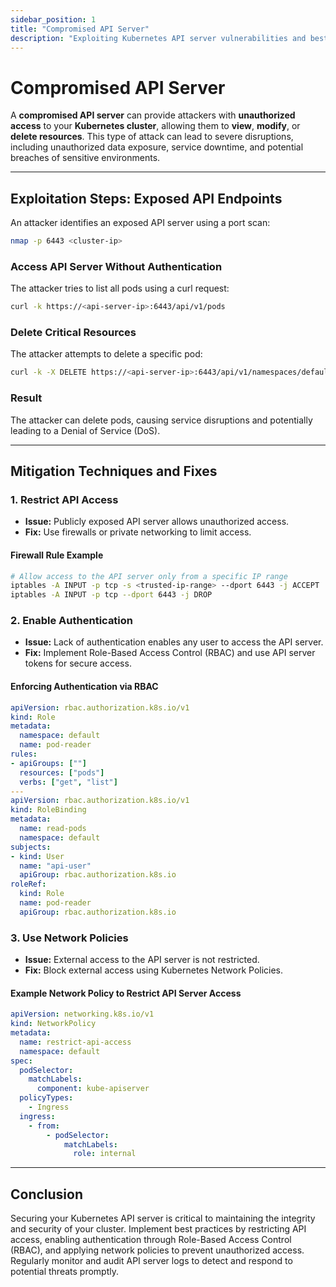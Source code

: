 ```yaml
---
sidebar_position: 1
title: "Compromised API Server"
description: "Exploiting Kubernetes API server vulnerabilities and best practices for securing API endpoints."
---
```


# Compromised API Server

A **compromised API server** can provide attackers with **unauthorized access** to your **Kubernetes cluster**, allowing them to **view**, **modify**, or **delete resources**. This type of attack can lead to severe disruptions, including unauthorized data exposure, service downtime, and potential breaches of sensitive environments.

---

## Exploitation Steps: Exposed API Endpoints

An attacker identifies an exposed API server using a port scan:

```bash
nmap -p 6443 <cluster-ip>
```

### Access API Server Without Authentication

The attacker tries to list all pods using a curl request:

```bash
curl -k https://<api-server-ip>:6443/api/v1/pods
```

### Delete Critical Resources

The attacker attempts to delete a specific pod:

```bash
curl -k -X DELETE https://<api-server-ip>:6443/api/v1/namespaces/default/pods/victim-pod
```

### Result

The attacker can delete pods, causing service disruptions and potentially leading to a Denial of Service (DoS).

---

## Mitigation Techniques and Fixes

### 1. Restrict API Access

- **Issue:** Publicly exposed API server allows unauthorized access.
- **Fix:** Use firewalls or private networking to limit access.

#### Firewall Rule Example

```bash
# Allow access to the API server only from a specific IP range
iptables -A INPUT -p tcp -s <trusted-ip-range> --dport 6443 -j ACCEPT
iptables -A INPUT -p tcp --dport 6443 -j DROP
```

### 2. Enable Authentication

- **Issue:** Lack of authentication enables any user to access the API server.
- **Fix:** Implement Role-Based Access Control (RBAC) and use API server tokens for secure access.

#### Enforcing Authentication via RBAC

```yaml
apiVersion: rbac.authorization.k8s.io/v1
kind: Role
metadata:
  namespace: default
  name: pod-reader
rules:
- apiGroups: [""]
  resources: ["pods"]
  verbs: ["get", "list"]
---
apiVersion: rbac.authorization.k8s.io/v1
kind: RoleBinding
metadata:
  name: read-pods
  namespace: default
subjects:
- kind: User
  name: "api-user"
  apiGroup: rbac.authorization.k8s.io
roleRef:
  kind: Role
  name: pod-reader
  apiGroup: rbac.authorization.k8s.io
```

### 3. Use Network Policies

- **Issue:** External access to the API server is not restricted.
- **Fix:** Block external access using Kubernetes Network Policies.

#### Example Network Policy to Restrict API Server Access

```yaml
apiVersion: networking.k8s.io/v1
kind: NetworkPolicy
metadata:
  name: restrict-api-access
  namespace: default
spec:
  podSelector:
    matchLabels:
      component: kube-apiserver
  policyTypes:
    - Ingress
  ingress:
    - from:
        - podSelector:
            matchLabels:
              role: internal
```

---

## Conclusion

Securing your Kubernetes API server is critical to maintaining the integrity and security of your cluster. Implement best practices by restricting API access, enabling authentication through Role-Based Access Control (RBAC), and applying network policies to prevent unauthorized access. Regularly monitor and audit API server logs to detect and respond to potential threats promptly.
